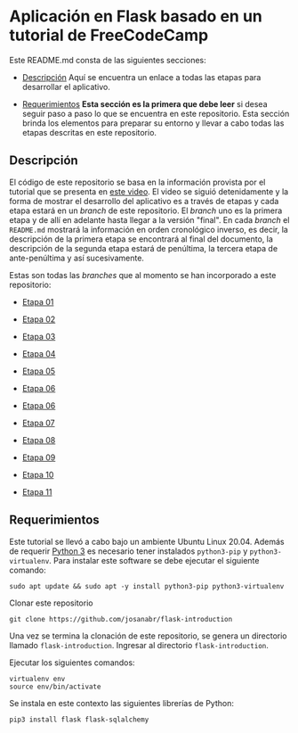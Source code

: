 # Aplicación en Flask basado en un tutorial de FreeCodeCamp

Este README.md consta de las siguientes secciones:

* [Descripción](#descripcion) Aquí se encuentra un enlace a todas las etapas para desarrollar el aplicativo. 

* [Requerimientos](#requerimientos) **Esta sección es la primera que debe leer** si desea seguir paso a paso lo que se encuentra en este repositorio. Esta sección brinda los elementos para preparar su entorno y llevar a cabo todas las etapas descritas en este repositorio.

## Descripción 

El código de este repositorio se basa en la información provista por el tutorial que se presenta en [este video](https://www.youtube.com/watch?v=Z1RJmh_OqeA&t=91s).
El video se siguió detenidamente y la forma de mostrar el desarrollo del aplicativo es a través de etapas y cada etapa estará en un *branch* de este repositorio.
El *branch* uno es la primera etapa y de allí en adelante hasta llegar a la versión "final".
En cada *branch* el `README.md` mostrará la información en orden cronológico inverso, es decir, la descripción de la primera etapa se encontrará al final del documento, la descripción de la segunda etapa estará de penúltima, la tercera etapa de ante-penúltima y así sucesivamente.

Estas son todas las *branches* que al momento se han incorporado a este repositorio:

* [Etapa 01]()

* [Etapa 02]()

* [Etapa 03]()

* [Etapa 04]()

* [Etapa 05]()

* [Etapa 06]()

* [Etapa 06]()

* [Etapa 07]()

* [Etapa 08]()

* [Etapa 09]()

* [Etapa 10]()

* [Etapa 11]()

## Requerimientos

Este tutorial se llevó a cabo bajo un ambiente Ubuntu Linux 20.04.
Además de requerir [Python 3](https://phoenixnap.com/kb/how-to-install-python-3-ubuntu) es necesario tener instalados `python3-pip` y `python3-virtualenv`. 
Para instalar este software se debe ejecutar el siguiente comando:

```
sudo apt update && sudo apt -y install python3-pip python3-virtualenv
```

Clonar este repositorio

```
git clone https://github.com/josanabr/flask-introduction
```

Una vez se termina la clonación de este repositorio, se genera un directorio llamado `flask-introduction`. 
Ingresar al directorio `flask-introduction`.

Ejecutar los siguientes comandos:

```
virtualenv env
source env/bin/activate
```

Se instala en este contexto las siguientes librerías de Python:

```
pip3 install flask flask-sqlalchemy
```

